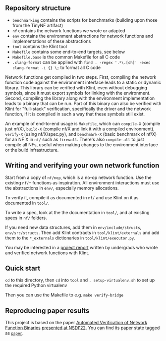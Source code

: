 ## Repository structure

- `benchmarking` contains the scripts for benchmarks (building upon those from the TinyNF artifact) 
- `nf` contains the network functions we wrote or adapted
- `env` contains the environment abstractions for network functions and implementations of these abstractions
- `tool` contains the Klint tool
- `Makefile` contains some end-to-end targets, see below
- `Makefile.base` is the common Makefile for all C code
- `.clang-format` can be applied with `find . -regex '.*\.[ch]' -exec clang-format -i {} \;` to format all C code

Network functions get compiled in two steps.
First, compiling the network function code against the environment interface leads to a static or dynamic library.
This library can be verified with Klint, even without debugging symbols, since it must export symbols for linking with the environment.
Second, compiling the library along with the environment implementation leads to a binary that can be run.
Part of this binary can also be verified with Klint for "full-stack" verification, specifically the driver and the network function, if it is compiled in such a way that these symbols still exist.

An example of end-to-end usage is `Makefile`, which can `compile-X` (compile just nf/X), `build-X` (compile nf/X and link it with a compiled environment),
`verify-X` (using nf/X/spec.py), and `benchmark-X` (basic benchmark of nf/X) for an NF X in `nf/` such as `firewall`.
There's also `compile-all` to just compile all NFs, useful when making changes to the environment interface or the build infrastructure.


## Writing and verifying your own network function

Start from a copy of `nf/nop`, which is a no-op network function.
Use the existing `nf/*` functions as inspiration.
All environment interactions must use the abstractions in `env/`, especially memory allocations.

To verify it, compile it as documented in `nf/` and use Klint on it as documented in `tool/`.

To write a spec, look at the the documentation in `tool/`, and at existing specs in `nf/` folders.

If you need new data structures, add them in `env/include/structs`, `env/src/structs`.
Then add Klint contracts in `tool/klint/externals` and add them to the `*_externals` dictionaries in `tool/klint/executor.py`.

You may be interested in a [project report](docs/report-elvric-patrice.pdf) written by undergrads who wrote and verified network functions with Klint.


## Quick start

`cd` to this directory, then `cd` into `tool` and `. setup-virtualenv.sh` to set up the required Python virtualenv

Then you can use the Makefile to e.g. `make verify-bridge`


## Reproducing paper results

This project is based on the paper [Automated Verification of Network Function Binaries](https://infoscience.epfl.ch/record/294788) [presented at NSDI'22](https://www.usenix.org/conference/nsdi22/presentation/pirelli).
You can find its paper state tagged as [`paper`](../../tree/paper).
